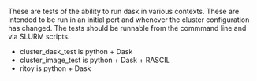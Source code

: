 
These are tests of the ability to run dask in various contexts. These are intended to be run in an initial port and
 whenever the cluster configuration has changed. The tests should be runnable from the commmand line and via SLURM
  scripts.

 - cluster_dask_test is python + Dask
 - cluster_image_test is python + Dask + RASCIL
 - ritoy is python + Dask
 